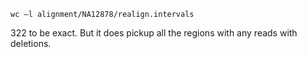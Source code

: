 ```
wc –l alignment/NA12878/realign.intervals
```

322 to be exact. But it does pickup all the regions with any reads with deletions.
